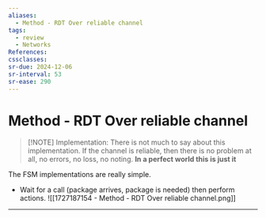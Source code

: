 ```yaml
---
aliases:
  - Method - RDT Over reliable channel
tags:
  - review
  - Networks
References: 
cssclasses:
sr-due: 2024-12-06
sr-interval: 53
sr-ease: 290
---
```

# Method - RDT Over reliable channel

> [!NOTE] Implementation:
>  There is not much to say about this implementation. If the channel is reliable, then there is no problem at all, no errors, no loss, no noting. 
>  **In a perfect world this is just it** 

The FSM implementations are really simple. 
+ Wait for a call (package arrives, package is needed) then perform actions.
![[1727187154 - Method - RDT Over reliable channel.png]]
***
